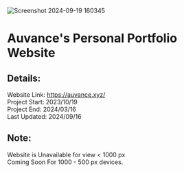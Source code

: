 ![Screenshot 2024-09-19 160345](https://github.com/user-attachments/assets/71d511e8-69bc-4d23-aebf-8de91ba35a20)

# Auvance's Personal Portfolio Website
## Details: 
Website Link: https://auvance.xyz/ <br>
Project Start: 2023/10/19 <br>
Project End: 2024/03/16 <br>
Last Updated: 2024/09/16

## Note: 
Website is Unavailable for view < 1000 px <br>
Coming Soon For 1000 - 500 px devices.

